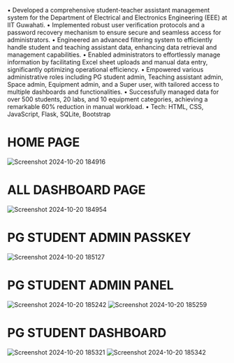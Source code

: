 • Developed a comprehensive student-teacher assistant management system for the Department of
Electrical and Electronics Engineering (EEE) at IIT Guwahati.
• Implemented robust user verification protocols and a password recovery mechanism to ensure
secure and seamless access for administrators.
• Engineered an advanced filtering system to efficiently handle student and teaching assistant data,
enhancing data retrieval and management capabilities.
• Enabled administrators to effortlessly manage information by facilitating Excel sheet uploads and
manual data entry, significantly optimizing operational efficiency.
• Empowered various administrative roles including PG student admin, Teaching assistant admin,
Space admin, Equipment admin, and a Super user, with tailored access to multiple dashboards
and functionalities.
• Successfully managed data for over 500 students, 20 labs, and 10 equipment categories, achieving
a remarkable 60% reduction in manual workload.
• Tech: HTML, CSS, JavaScript, Flask, SQLite, Bootstrap

# HOME PAGE

![Screenshot 2024-10-20 184916](https://github.com/user-attachments/assets/23a38d2f-6f32-4b1f-a877-e6ad4439aacd)

# ALL DASHBOARD PAGE

![Screenshot 2024-10-20 184954](https://github.com/user-attachments/assets/fe807b72-5fe5-42aa-bf67-e8e409da857e)

# PG STUDENT ADMIN PASSKEY

![Screenshot 2024-10-20 185127](https://github.com/user-attachments/assets/8095af9c-aa76-477b-86e1-47aa9b2864ea)

# PG STUDENT ADMIN PANEL

![Screenshot 2024-10-20 185242](https://github.com/user-attachments/assets/37e99e98-723b-49aa-8e8f-66f0e6aaade8)
![Screenshot 2024-10-20 185259](https://github.com/user-attachments/assets/27013fcc-8557-4fc0-8d7e-1f6dcfadcae5)

# PG STUDENT DASHBOARD

![Screenshot 2024-10-20 185321](https://github.com/user-attachments/assets/0e498473-091e-4523-9f3f-8fd703c27ba3)
![Screenshot 2024-10-20 185342](https://github.com/user-attachments/assets/be03e673-6adc-4dd4-b17c-b70f91e465e7)











